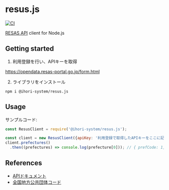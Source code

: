 resus.js
===

[![CI](https://github.com/ihori-system/resus.js/actions/workflows/ci.yml/badge.svg)](https://github.com/ihori-system/resus.js/actions/workflows/ci.yml)

[RESAS API](https://opendata.resas-portal.go.jp/) client for Node.js

## Getting started

1) 利用登録を行い、APIキーを取得

https://opendata.resas-portal.go.jp/form.html

2) ライブラリをインストール

```
npm i @ihori-system/resus.js
```

## Usage

サンプルコード:

```javascript
const ResusClient = require('@ihori-system/resus.js');

const client = new ResusClient({apiKey: '利用登録で取得したAPIキーをここに記載'});
client.prefectures()
  .then((prefectures) => console.log(prefecture[0])); // { prefCode: 1, prefName: '北海道' }
```

## References

- [APIドキュメント](https://opendata.resas-portal.go.jp/docs/api/v1/index.html)
- [全国地方公共団体コード](https://ja.wikipedia.org/wiki/%E5%85%A8%E5%9B%BD%E5%9C%B0%E6%96%B9%E5%85%AC%E5%85%B1%E5%9B%A3%E4%BD%93%E3%82%B3%E3%83%BC%E3%83%89)
